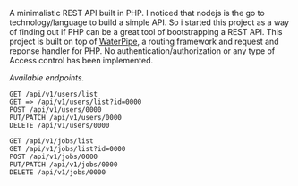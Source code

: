 A minimalistic REST API built in PHP. I noticed that nodejs is the go to technology/language to build a simple API. So i started this project as a way of finding out if PHP can be a great tool of bootstrapping a REST API. This project is built on top of [WaterPipe](https://github.com/ElementaryFramework/WaterPipe), a routing framework and request and reponse handler for PHP.
No authentication/authorization or any type of Access control has been implemented.

*Available endpoints.*
````
GET /api/v1/users/list
GET => /api/v1/users/list?id=0000
POST /api/v1/users/0000
PUT/PATCH /api/v1/users/0000
DELETE /api/v1/users/0000

GET /api/v1/jobs/list
GET /api/v1/jobs/list?id=0000
POST /api/v1/jobs/0000
PUT/PATCH /api/v1/jobs/0000
DELETE /api/v1/jobs/0000
